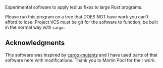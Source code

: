 Experimental software to apply tedius fixes to large Rust programs.

Please run this program on a tree that DOES NOT have work you can't afford to
lose. Project VCS must be git for the software to function, be built in the
normal way with `cargo`.

## Acknowledgments

This software was inspired by
[cargo-mutants](https://github.com/sourcefrog/cargo-mutants) and I have used
parts of that software here with modifications. Thank you to Martin Pool for
their work.
